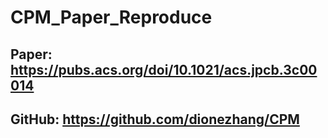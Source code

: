 # CPM_Paper_Reproduce

## Paper: https://pubs.acs.org/doi/10.1021/acs.jpcb.3c00014

## GitHub: https://github.com/dionezhang/CPM

